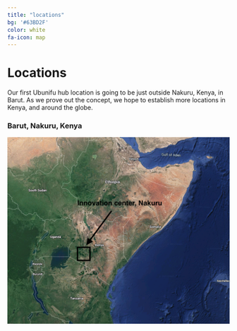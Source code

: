 ```yaml
---
title: "locations"
bg: '#63BD2F'
color: white
fa-icon: map
---
```


# Locations


Our first Ubunifu hub location is going to be just outside Nakuru, Kenya, in Barut. As we prove out the concept, we hope to establish more locations in Kenya, and around the globe.

### Barut, Nakuru, Kenya

![Map of Kenya innovation center](img/nakuru.png)

